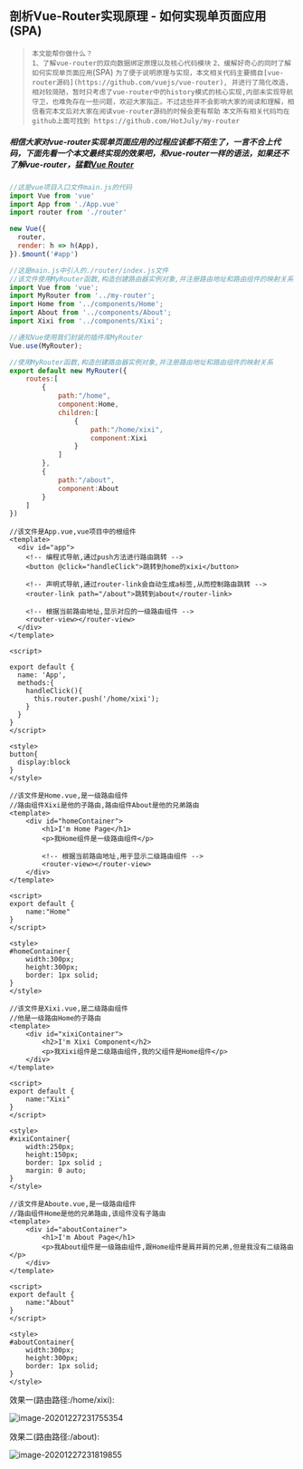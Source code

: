 ## 剖析Vue-Router实现原理 - 如何实现单页面应用(SPA)

> `本文能帮你做什么？`<br/>
> `1、了解vue-router的双向数据绑定原理以及核心代码模块`
> `2、缓解好奇心的同时了解如何实现单页面应用`(SPA)
> `为了便于说明原理与实现，本文相关代码主要摘自[vue-router源码](https://github.com/vuejs/vue-router), 并进行了简化改造，相对较简陋，暂时只考虑了vue-router中的history模式的核心实现,内部未实现导航守卫，也难免存在一些问题，欢迎大家指正。不过这些并不会影响大家的阅读和理解，相信看完本文后对大家在阅读vue-router源码的时候会更有帮助`
> `本文所有相关代码均在github上面可找到 https://github.com/HotJuly/my-router`

##### 相信大家对vue-router实现单页面应用的过程应该都不陌生了，一言不合上代码，下面先看一个本文最终实现的效果吧，和vue-router一样的语法，如果还不了解vue-router，猛戳[Vue Router](https://router.vuejs.org/zh/)

```javascript
//这是vue项目入口文件main.js的代码
import Vue from 'vue'
import App from './App.vue'
import router from './router'

new Vue({
  router,
  render: h => h(App),
}).$mount('#app')
```

```javascript
//这是main.js中引入的./router/index.js文件
//该文件使用MyRouter函数,构造创建路由器实例对象,并注册路由地址和路由组件的映射关系
import Vue from 'vue';
import MyRouter from '../my-router';
import Home from '../components/Home';
import About from '../components/About';
import Xixi from '../components/Xixi';

//通知Vue使用我们封装的插件库MyRouter
Vue.use(MyRouter);

//使用MyRouter函数,构造创建路由器实例对象,并注册路由地址和路由组件的映射关系
export default new MyRouter({
    routes:[
        {
            path:"/home",
            component:Home,
            children:[
                {
                    path:"/home/xixi",
                    component:Xixi
                }
            ]
        },
        {
            path:"/about",
            component:About
        }
    ]
})
```

```vue
//该文件是App.vue,vue项目中的根组件
<template>
  <div id="app">
    <!-- 编程式导航,通过push方法进行路由跳转 -->
    <button @click="handleClick">跳转到home的xixi</button>
      
    <!-- 声明式导航,通过router-link会自动生成a标签,从而控制路由跳转 -->
    <router-link path="/about">跳转到about</router-link>
      
    <!-- 根据当前路由地址,显示对应的一级路由组件 -->
    <router-view></router-view>
  </div>
</template>

<script>

export default {
  name: 'App',
  methods:{
    handleClick(){
      this.router.push('/home/xixi');
    }
  }
}
</script>

<style>
button{
  display:block
}
</style>
```

```vue
//该文件是Home.vue,是一级路由组件
//路由组件Xixi是他的子路由,路由组件About是他的兄弟路由
<template>
    <div id="homeContainer">
        <h1>I'm Home Page</h1>
        <p>我Home组件是一级路由组件</p>
        
        <!-- 根据当前路由地址,用于显示二级路由组件 -->
        <router-view></router-view>
    </div>
</template>

<script>
export default {
    name:"Home"
}
</script>

<style>
#homeContainer{
    width:300px;
    height:300px;
    border: 1px solid;
}
</style>
```

```vue
//该文件是Xixi.vue,是二级路由组件
//他是一级路由Home的子路由
<template>
    <div id="xixiContainer">
        <h2>I'm Xixi Component</h2>
        <p>我Xixi组件是二级路由组件,我的父组件是Home组件</p>
    </div>
</template>

<script>
export default {
    name:"Xixi"
}
</script>

<style>
#xixiContainer{
    width:250px;
    height:150px;
    border: 1px solid ;
    margin: 0 auto;
}
</style>
```

```vue
//该文件是Aboute.vue,是一级路由组件
//路由组件Home是他的兄弟路由,该组件没有子路由
<template>
    <div id="aboutContainer">
        <h1>I'm About Page</h1>
        <p>我About组件是一级路由组件,跟Home组件是肩并肩的兄弟,但是我没有二级路由</p>
    </div>
</template>

<script>
export default {
    name:"About"
}
</script>

<style>
#aboutContainer{
    width:300px;
    height:300px;
    border: 1px solid;
}
</style>
```

效果一(路由路径:/home/xixi):

![image-20201227231755354](C:\Users\CHH\AppData\Roaming\Typora\typora-user-images\image-20201227231755354.png)

效果二(路由路径:/about):

![image-20201227231819855](C:\Users\CHH\AppData\Roaming\Typora\typora-user-images\image-20201227231819855.png)
